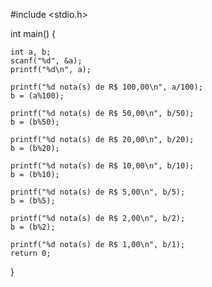 #include <stdio.h>
 
int main() {
 
    int a, b;
    scanf("%d", &a);
    printf("%d\n", a);
    
    printf("%d nota(s) de R$ 100,00\n", a/100);
    b = (a%100);
    
    printf("%d nota(s) de R$ 50,00\n", b/50);
    b = (b%50);
    
    printf("%d nota(s) de R$ 20,00\n", b/20);
    b = (b%20);
    
    printf("%d nota(s) de R$ 10,00\n", b/10);
    b = (b%10);
    
    printf("%d nota(s) de R$ 5,00\n", b/5);
    b = (b%5);
    
    printf("%d nota(s) de R$ 2,00\n", b/2);
    b = (b%2);
    
    printf("%d nota(s) de R$ 1,00\n", b/1);
    return 0;
}
